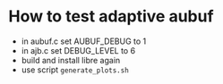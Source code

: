 # How to test adaptive aubuf

- in aubuf.c set AUBUF\_DEBUG to 1
- in ajb.c set DEBUG\_LEVEL to 6
- build and install libre again
- use script `generate_plots.sh`
